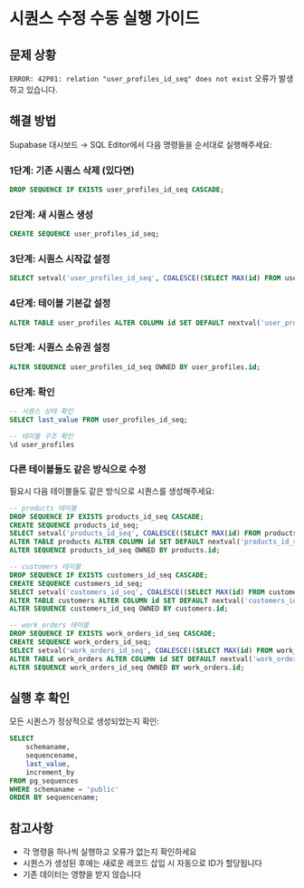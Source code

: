 # 시퀀스 수정 수동 실행 가이드

## 문제 상황
`ERROR: 42P01: relation "user_profiles_id_seq" does not exist` 오류가 발생하고 있습니다.

## 해결 방법
Supabase 대시보드 → SQL Editor에서 다음 명령들을 순서대로 실행해주세요:

### 1단계: 기존 시퀀스 삭제 (있다면)
```sql
DROP SEQUENCE IF EXISTS user_profiles_id_seq CASCADE;
```

### 2단계: 새 시퀀스 생성
```sql
CREATE SEQUENCE user_profiles_id_seq;
```

### 3단계: 시퀀스 시작값 설정
```sql
SELECT setval('user_profiles_id_seq', COALESCE((SELECT MAX(id) FROM user_profiles), 1));
```

### 4단계: 테이블 기본값 설정
```sql
ALTER TABLE user_profiles ALTER COLUMN id SET DEFAULT nextval('user_profiles_id_seq');
```

### 5단계: 시퀀스 소유권 설정
```sql
ALTER SEQUENCE user_profiles_id_seq OWNED BY user_profiles.id;
```

### 6단계: 확인
```sql
-- 시퀀스 상태 확인
SELECT last_value FROM user_profiles_id_seq;

-- 테이블 구조 확인
\d user_profiles
```

### 다른 테이블들도 같은 방식으로 수정
필요시 다음 테이블들도 같은 방식으로 시퀀스를 생성해주세요:

```sql
-- products 테이블
DROP SEQUENCE IF EXISTS products_id_seq CASCADE;
CREATE SEQUENCE products_id_seq;
SELECT setval('products_id_seq', COALESCE((SELECT MAX(id) FROM products), 1));
ALTER TABLE products ALTER COLUMN id SET DEFAULT nextval('products_id_seq');
ALTER SEQUENCE products_id_seq OWNED BY products.id;

-- customers 테이블
DROP SEQUENCE IF EXISTS customers_id_seq CASCADE;
CREATE SEQUENCE customers_id_seq;
SELECT setval('customers_id_seq', COALESCE((SELECT MAX(id) FROM customers), 1));
ALTER TABLE customers ALTER COLUMN id SET DEFAULT nextval('customers_id_seq');
ALTER SEQUENCE customers_id_seq OWNED BY customers.id;

-- work_orders 테이블
DROP SEQUENCE IF EXISTS work_orders_id_seq CASCADE;
CREATE SEQUENCE work_orders_id_seq;
SELECT setval('work_orders_id_seq', COALESCE((SELECT MAX(id) FROM work_orders), 1));
ALTER TABLE work_orders ALTER COLUMN id SET DEFAULT nextval('work_orders_id_seq');
ALTER SEQUENCE work_orders_id_seq OWNED BY work_orders.id;
```

## 실행 후 확인
모든 시퀀스가 정상적으로 생성되었는지 확인:

```sql
SELECT 
    schemaname, 
    sequencename, 
    last_value,
    increment_by
FROM pg_sequences 
WHERE schemaname = 'public'
ORDER BY sequencename;
```

## 참고사항
- 각 명령을 하나씩 실행하고 오류가 없는지 확인하세요
- 시퀀스가 생성된 후에는 새로운 레코드 삽입 시 자동으로 ID가 할당됩니다
- 기존 데이터는 영향을 받지 않습니다 